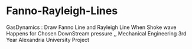 # Fanno-Rayleigh-Lines
GasDynamics : Draw Fanno Line and Rayleigh Line  When Shoke wave Happens for Chosen DownStream pressure ,, Mechanical Engineering 3rd Year Alexandria University Project 
